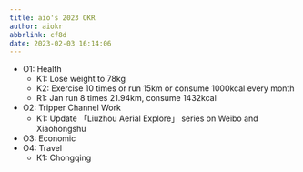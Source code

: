 ```yaml
---
title: aio's 2023 OKR
author: aiokr
abbrlink: cf8d
date: 2023-02-03 16:14:06
---
```

- O1: Health
	- K1: Lose weight to 78kg
	- K2: Exercise 10 times or run 15km or consume 1000kcal every month
  	- R1: Jan run 8 times 21.94km, consume 1432kcal 
- O2: Tripper Channel Work
	- K1: Update 「Liuzhou Aerial Explore」 series on Weibo and Xiaohongshu
- O3: Economic
- O4: Travel
  - K1: Chongqing